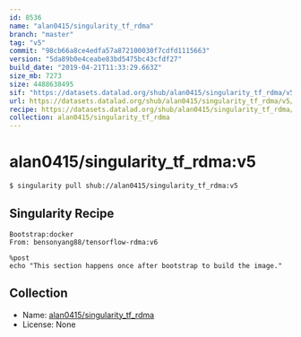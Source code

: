 ```yaml
---
id: 8536
name: "alan0415/singularity_tf_rdma"
branch: "master"
tag: "v5"
commit: "98cb66a8ce4edfa57a872100030f7cdfd1115663"
version: "5da89b0e4ceabe83bd5475bc43cfdf27"
build_date: "2019-04-21T11:33:29.663Z"
size_mb: 7273
size: 4488638495
sif: "https://datasets.datalad.org/shub/alan0415/singularity_tf_rdma/v5/2019-04-21-98cb66a8-5da89b0e/5da89b0e4ceabe83bd5475bc43cfdf27.simg"
url: https://datasets.datalad.org/shub/alan0415/singularity_tf_rdma/v5/2019-04-21-98cb66a8-5da89b0e/
recipe: https://datasets.datalad.org/shub/alan0415/singularity_tf_rdma/v5/2019-04-21-98cb66a8-5da89b0e/Singularity
collection: alan0415/singularity_tf_rdma
---
```


# alan0415/singularity_tf_rdma:v5

```bash
$ singularity pull shub://alan0415/singularity_tf_rdma:v5
```

## Singularity Recipe

```singularity
Bootstrap:docker  
From: bensonyang88/tensorflow-rdma:v6

%post  
echo "This section happens once after bootstrap to build the image."
```

## Collection

 - Name: [alan0415/singularity_tf_rdma](https://github.com/alan0415/singularity_tf_rdma)
 - License: None

